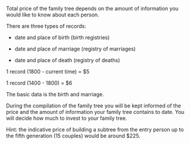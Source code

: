 Total price of the family tree depends on the amount of information you would like to know about each person.

There are three types of records:
    
* date and place of birth (birth registries)

* date and place of marriage (registry of marriages)

* date and place of death (registry of deaths)


1 record (1800 - current time) = $5

1 record (1400 - 1800) = $6

The basic data is the birth and marriage.

During the compilation of the family tree you will be kept informed of the price and the amount of information your family tree contains to date. You will decide how much to invest to your family tree.

Hint: the indicative price of building a subtree from the entry person up to the fifth generation (15 couples) would be around $225.